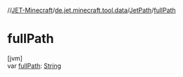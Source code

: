 //[JET-Minecraft](../../../index.md)/[de.jet.minecraft.tool.data](../index.md)/[JetPath](index.md)/[fullPath](full-path.md)

# fullPath

[jvm]\
var [fullPath](full-path.md): [String](https://kotlinlang.org/api/latest/jvm/stdlib/kotlin/-string/index.html)
